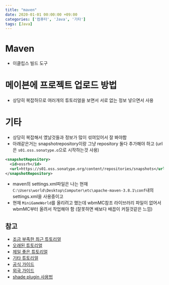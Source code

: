 ```yaml
---
title: "maven"
date: 2020-01-01 00:00:00 +09:00
categories: ['컴퓨터', 'Java', '기타']
tags: [Java]
---
```


# Maven
- 이클립스 빌드 도구

# 메이븐에 프로젝트 업로드 방법
- 상당히 복잡하므로 여러개의 튜토리얼을 보면서 서로 없는 정보 넣으면서 사용

# 기타
- 상당히 복잡해서 옜날것들과 정보가 많이 섞여있어서 잘 봐야함
- 아래같은거는 snapshotrepository이랑 그냥 repository 둘다 추가해야 하고 (url은 `s01.oss.sonatype.o`으로 시작하는것 사용)
```xml
<snapshotRepository> 
  <id>ossrh</id> 
  <url>https://s01.oss.sonatype.org/content/repositories/snapshots</url> 
</snapshotRepository>
```
- maven의 settings.xml파일은 나는 현재 `C:\Users\world\Desktop\Computer\etc\apache-maven-3.8.1\conf`내의 settings.xml을 사용중이고
- 현재 `MiniGameWorld`를 올리려고 했는데 wbmMC참조 라이브러리 파일이 없어서 wbmMC부터 올려서 작업해야 함 (잘못하면 배보다 배꼽이 커질것같은 느낌)


## 참고
- [조금 부족한 최근 튜토리얼](https://blog.silentsoft.org/archives/191)
- [오래된 튜토리얼](https://www.lesstif.com/java/maven-uploading-artifact-to-central-repository-30277671.html)
- [제일 좋은 튜토리얼](https://luvstudy.tistory.com/146)
- [기타 튜토리얼](https://sw-architect.tistory.com/11)
- [공식 가이드](https://maven.apache.org/repository/guide-central-repository-upload.html)
- [외국 가이드](https://dzone.com/articles/how-to-publish-artifacts-to-maven-central)
- [shade plugin 사용법](https://mkyong.com/maven/create-a-fat-jar-file-maven-shade-plugin/)